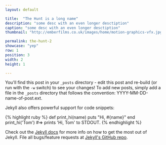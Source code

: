 ```yaml
---
layout: default

title:  "The Hunt is a long name"
description: "some desc with an even longer desctiption"
caption: "some desc with an even longer desctiption"
thumbnail: "http://emberfilms.co.uk/images/home/motion-graphics-vfx.jpg"

permalink: the-hunt-2
showcase: "yep"
row: 1
position: 3
width: 2
height: 1

---
```


You'll find this post in your `_posts` directory - edit this post and re-build (or run with the `-w` switch) to see your changes!
To add new posts, simply add a file in the `_posts` directory that follows the convention: YYYY-MM-DD-name-of-post.ext.

Jekyll also offers powerful support for code snippets:

{% highlight ruby %}
def print_hi(name)
  puts "Hi, #{name}"
end
print_hi('Tom')
#=> prints 'Hi, Tom' to STDOUT.
{% endhighlight %}

Check out the [Jekyll docs][jekyll] for more info on how to get the most out of Jekyll. File all bugs/feature requests at [Jekyll's GitHub repo][jekyll-gh].

[jekyll-gh]: https://github.com/mojombo/jekyll
[jekyll]:    http://jekyllrb.com
